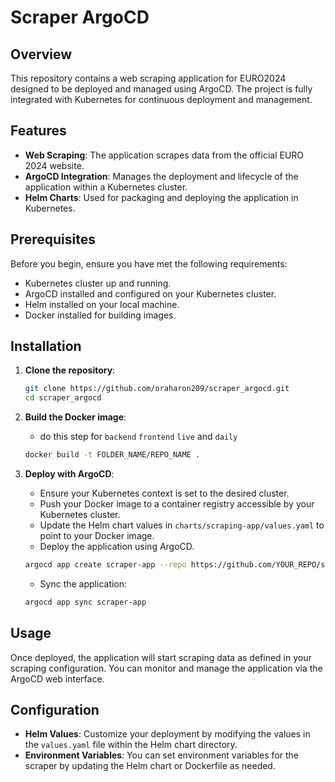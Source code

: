 
# Scraper ArgoCD

## Overview

This repository contains a web scraping application for EURO2024 designed to be deployed and managed using ArgoCD. The project is fully integrated with Kubernetes for continuous deployment and management.

## Features

- **Web Scraping**: The application scrapes data from the official EURO 2024 website.
- **ArgoCD Integration**: Manages the deployment and lifecycle of the application within a Kubernetes cluster.
- **Helm Charts**: Used for packaging and deploying the application in Kubernetes.

## Prerequisites

Before you begin, ensure you have met the following requirements:

- Kubernetes cluster up and running.
- ArgoCD installed and configured on your Kubernetes cluster.
- Helm installed on your local machine.
- Docker installed for building images.

## Installation

1. **Clone the repository**:

    ```bash
    git clone https://github.com/oraharon209/scraper_argocd.git
    cd scraper_argocd
    ```

2. **Build the Docker image**:
    - do this step for `backend` `frontend` `live` and `daily`

    ```bash
    docker build -t FOLDER_NAME/REPO_NAME .
    ```

3. **Deploy with ArgoCD**:

   - Ensure your Kubernetes context is set to the desired cluster.
   - Push your Docker image to a container registry accessible by your Kubernetes cluster.
   - Update the Helm chart values in `charts/scraping-app/values.yaml` to point to your Docker image.
   - Deploy the application using ArgoCD.

    ```bash
    argocd app create scraper-app --repo https://github.com/YOUR_REPO/scraper_argocd.git --path charts/scraping-app --dest-server https://kubernetes.default.svc --dest-namespace default
    ```

    - Sync the application:

    ```bash
    argocd app sync scraper-app
    ```

## Usage

Once deployed, the application will start scraping data as defined in your scraping configuration. You can monitor and manage the application via the ArgoCD web interface.

## Configuration

- **Helm Values**: Customize your deployment by modifying the values in the `values.yaml` file within the Helm chart directory.
- **Environment Variables**: You can set environment variables for the scraper by updating the Helm chart or Dockerfile as needed.
